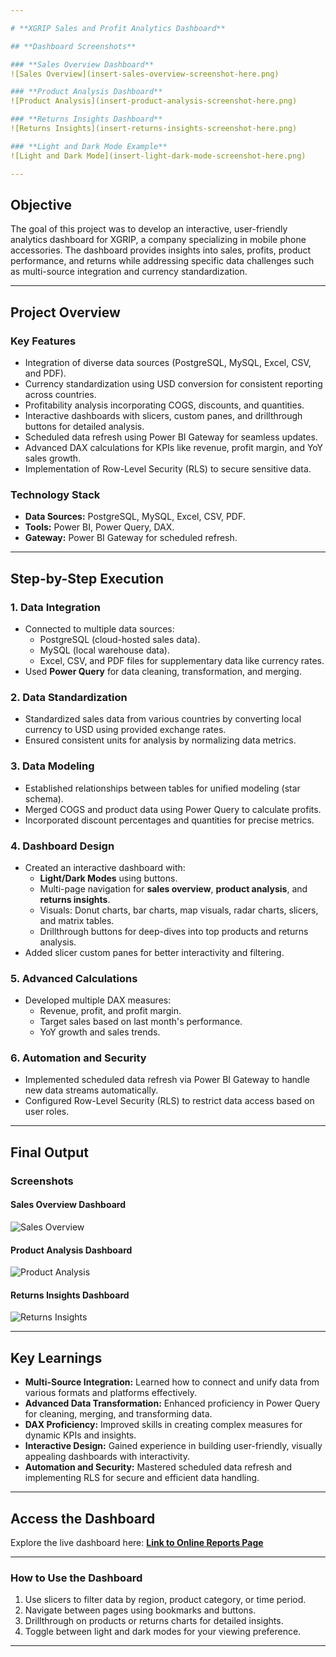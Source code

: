 ```yaml
---

# **XGRIP Sales and Profit Analytics Dashboard**  

## **Dashboard Screenshots**  

### **Sales Overview Dashboard**  
![Sales Overview](insert-sales-overview-screenshot-here.png)  

### **Product Analysis Dashboard**  
![Product Analysis](insert-product-analysis-screenshot-here.png)  

### **Returns Insights Dashboard**  
![Returns Insights](insert-returns-insights-screenshot-here.png)  

### **Light and Dark Mode Example**  
![Light and Dark Mode](insert-light-dark-mode-screenshot-here.png)  

---
```


## **Objective**  
The goal of this project was to develop an interactive, user-friendly analytics dashboard for XGRIP, a company specializing in mobile phone accessories. The dashboard provides insights into sales, profits, product performance, and returns while addressing specific data challenges such as multi-source integration and currency standardization.  

---

## **Project Overview**  

### **Key Features**  
- Integration of diverse data sources (PostgreSQL, MySQL, Excel, CSV, and PDF).  
- Currency standardization using USD conversion for consistent reporting across countries.  
- Profitability analysis incorporating COGS, discounts, and quantities.  
- Interactive dashboards with slicers, custom panes, and drillthrough buttons for detailed analysis.  
- Scheduled data refresh using Power BI Gateway for seamless updates.  
- Advanced DAX calculations for KPIs like revenue, profit margin, and YoY sales growth.  
- Implementation of Row-Level Security (RLS) to secure sensitive data.  

### **Technology Stack**  
- **Data Sources:** PostgreSQL, MySQL, Excel, CSV, PDF.  
- **Tools:** Power BI, Power Query, DAX.  
- **Gateway:** Power BI Gateway for scheduled refresh.  

---

## **Step-by-Step Execution**  

### **1. Data Integration**  
- Connected to multiple data sources:  
  - PostgreSQL (cloud-hosted sales data).  
  - MySQL (local warehouse data).  
  - Excel, CSV, and PDF files for supplementary data like currency rates.  
- Used **Power Query** for data cleaning, transformation, and merging.  

### **2. Data Standardization**  
- Standardized sales data from various countries by converting local currency to USD using provided exchange rates.  
- Ensured consistent units for analysis by normalizing data metrics.  

### **3. Data Modeling**  
- Established relationships between tables for unified modeling (star schema).  
- Merged COGS and product data using Power Query to calculate profits.  
- Incorporated discount percentages and quantities for precise metrics.  

### **4. Dashboard Design**  
- Created an interactive dashboard with:  
  - **Light/Dark Modes** using buttons.  
  - Multi-page navigation for **sales overview**, **product analysis**, and **returns insights**.  
  - Visuals: Donut charts, bar charts, map visuals, radar charts, slicers, and matrix tables.  
  - Drillthrough buttons for deep-dives into top products and returns analysis.  
- Added slicer custom panes for better interactivity and filtering.  

### **5. Advanced Calculations**  
- Developed multiple DAX measures:  
  - Revenue, profit, and profit margin.  
  - Target sales based on last month's performance.  
  - YoY growth and sales trends.  

### **6. Automation and Security**  
- Implemented scheduled data refresh via Power BI Gateway to handle new data streams automatically.  
- Configured Row-Level Security (RLS) to restrict data access based on user roles.  

---

## **Final Output**  

### **Screenshots**  

#### **Sales Overview Dashboard**  
![Sales Overview](insert-sales-overview-screenshot-here.png)  

#### **Product Analysis Dashboard**  
![Product Analysis](insert-product-analysis-screenshot-here.png)  

#### **Returns Insights Dashboard**  
![Returns Insights](insert-returns-insights-screenshot-here.png)  

---

## **Key Learnings**  
- **Multi-Source Integration:** Learned how to connect and unify data from various formats and platforms effectively.  
- **Advanced Data Transformation:** Enhanced proficiency in Power Query for cleaning, merging, and transforming data.  
- **DAX Proficiency:** Improved skills in creating complex measures for dynamic KPIs and insights.  
- **Interactive Design:** Gained experience in building user-friendly, visually appealing dashboards with interactivity.  
- **Automation and Security:** Mastered scheduled data refresh and implementing RLS for secure and efficient data handling.  

---

## **Access the Dashboard**  
Explore the live dashboard here: **[Link to Online Reports Page](insert-your-link-here)**  

---

### **How to Use the Dashboard**  
1. Use slicers to filter data by region, product category, or time period.  
2. Navigate between pages using bookmarks and buttons.  
3. Drillthrough on products or returns charts for detailed insights.  
4. Toggle between light and dark modes for your viewing preference.  

---
